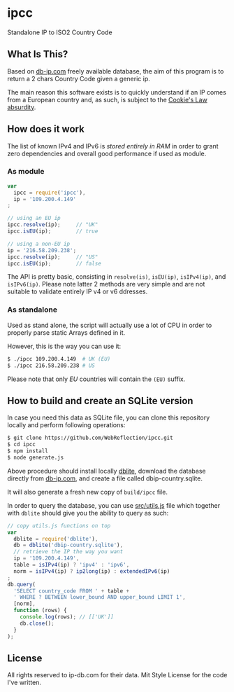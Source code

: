 # ipcc
Standalone IP to ISO2 Country Code


## What Is This?
Based on [db-ip.com](https://db-ip.com) freely available database,
the aim of this program is to return a 2 chars Country Code given a generic ip.

The main reason this software exists is to quickly understand if an IP
comes from a European country and, as such, is subject to the [Cookie's Law absurdity](http://webreflection.blogspot.co.uk/2015/06/the-europeans-cookie-law-absurdity.html).


## How does it work
The list of known IPv4 and IPv6 is *stored entirely in RAM* in order
to grant zero dependencies and overall good performance if used as module.


### As module
```js
var
  ipcc = require('ipcc'),
  ip = '109.200.4.149'
;

// using an EU ip
ipcc.resolve(ip);     // "UK"
ipcc.isEU(ip);        // true

// using a non-EU ip
ip = '216.58.209.238';
ipcc.resolve(ip);     // "US"
ipcc.isEU(ip);        // false
```

The API is pretty basic, consisting in `resolve(is)`, `isEU(ip)`, `isIPv4(ip)`, and `isIPv6(ip)`.
Please note latter 2 methods are very simple and are not suitable to validate entirely IP v4 or v6 ddresses.


### As standalone
Used as stand alone, the script will actually use a lot of CPU in order to properly parse static Arrays defined in it.

However, this is the way you can use it:
```sh
$ ./ipcc 109.200.4.149  # UK (EU)
$ ./ipcc 216.58.209.238 # US
```
Please note that only *EU* countries will contain the `(EU)` suffix.



## How to build and create an SQLite version
In case you need this data as SQLite file, you can clone this repository locally and perform following operations:
```sh
$ git clone https://github.com/WebReflection/ipcc.git
$ cd ipcc
$ npm install
$ node generate.js
```
Above procedure should install locally [dblite](https://github.com/WebReflection/dblite#dblite),
download the database directly from [db-ip.com](https://db-ip.com/db/),
and create a file called dbip-country.sqlite.

It will also generate a fresh new copy of `build/ipcc` file.

In order to query the database, you can use [src/utils.js](https://github.com/WebReflection/ipcc/blob/master/src/utils.js) file
which together with `dblite` should give you the ability to query as such:
```js
// copy utils.js functions on top
var
  dblite = require('dblite'),
  db = dblite('dbip-country.sqlite'),
  // retrieve the IP the way you want
  ip = '109.200.4.149',
  table = isIPv4(ip) ? 'ipv4' : 'ipv6',
  norm = isIPv4(ip) ? ip2long(ip) : extendedIPv6(ip)
;
db.query(
  'SELECT country_code FROM ' + table +
  ' WHERE ? BETWEEN lower_bound AND upper_bound LIMIT 1',
  [norm],
  function (rows) {
    console.log(rows); // [['UK']]
    db.close();
  }
);
```


## License
All rights reserved to ip-db.com for their data. Mit Style License for the code I've written.